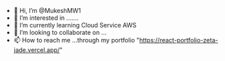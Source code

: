 - 👋 Hi, I’m @MukeshMW1
- 👀 I’m interested in .......
- 🌱 I’m currently learning  Cloud Service AWS
- 💞️ I’m looking to collaborate on ...
- 📫 How to reach me ...through my portfolio "https://react-portfolio-zeta-jade.vercel.app/"

<!---
MukeshMW1/MukeshMW1 is a ✨ special ✨ repository because its `README.md` (this file) appears on your GitHub profile.
You can click the Preview link to take a look at your changes.
--->
